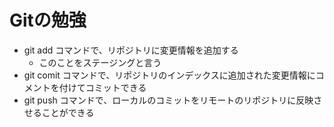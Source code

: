 # Gitの勉強
- git add コマンドで、リポジトリに変更情報を追加する
  - このことをステージングと言う
- git comit コマンドで、リポジトリのインデックスに追加された変更情報にコメントを付けてコミットできる
- git push コマンドで、ローカルのコミットをリモートのリポジトリに反映させることができる

